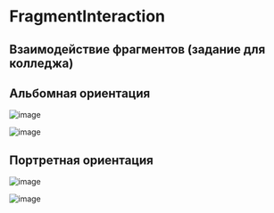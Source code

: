 # FragmentInteraction
## Взаимодействие фрагментов (задание для колледжа)

## Альбомная ориентация 

![image](https://user-images.githubusercontent.com/73961037/219420612-a4943525-ee0d-42a2-9fab-a4a00dfbfb8c.png)

![image](https://user-images.githubusercontent.com/73961037/219420639-85a362d0-34ce-4394-aa89-281bb0865c65.png)



## Портретная ориентация

![image](https://user-images.githubusercontent.com/73961037/219420543-152b7101-d477-40c8-a4be-eadb60013dff.png)

![image](https://user-images.githubusercontent.com/73961037/219420591-0ebf74e8-5bc3-46af-86f4-59f98859791f.png)

